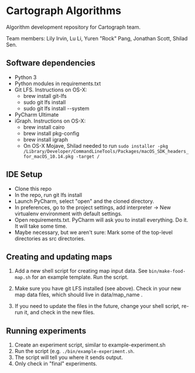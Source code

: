 # Cartograph Algorithms
Algorithm development repository for Cartograph team.

Team members: Lily Irvin, Lu Li, Yuren "Rock" Pang, Jonathan Scott, Shilad Sen.

## Software dependencies

* Python 3
* Python modules in requirements.txt
* Git LFS. Instructions on OS-X:
   * brew install git-lfs
   * sudo git lfs install
   * sudo git lfs install --system
* PyCharm Ultimate
* iGraph. Instructions on OS-X:
    * brew install cairo
    * brew install pkg-config
    * brew install igraph
    * On OS-X Mojave, Shilad needed to run `sudo installer -pkg /Library/Developer/CommandLineTools/Packages/macOS_SDK_headers_for_macOS_10.14.pkg -target /`

## IDE Setup

* Clone this repo
* In the repo, run git lfs install
* Launch PyCharm, select "open" and the cloned directory.
* In preferences, go to the project settings, add interpreter -> New virtualenv environment with default settings.
* Open requirements.txt. PyCharm will ask you to install everything. Do it. It will take some time.
* Maybe necessary, but we aren't sure: Mark some of the top-level directories as src directories.

## Creating and updating maps

1. Add a new shell script for creating map input data. 
See `bin/make-food-map.sh` for an example template. Run the script.

2. Make sure you have git LFS installed (see above).
 Check in your new map data files, which should live in data/map_name .
 
3. If you need to update the files in the future, change your shell script, re-run it, and check in the new files.  


## Running experiments

1. Create an experiment script, similar to example-experiment.sh
2. Run the script (e.g. `./bin/example-experiment.sh`.
3. The script will tell you where it sends output.
4. Only check in "final" experiments.
